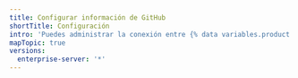 ```yaml
---
title: Configurar información de GitHub
shortTitle: Configuración
intro: 'Puedes administrar la conexión entre {% data variables.product.prodname_insights %} Y {% data variables.product.prodname_enterprise %}, y administrar permisos para los usuarios de {% data variables.product.prodname_insights %}.'
mapTopic: true
versions:
  enterprise-server: '*'
---
```


